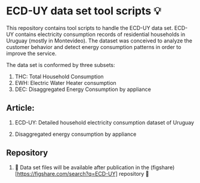 # ECD-UY data set tool scripts 💡

This repository contains tool scripts to handle the ECD-UY data set. ECD-UY contains electricity consumption records of residential households in Uruguay (mostly in Montevideo). The dataset was conceived to analyze the customer behavior and detect energy consumption patterns in order to improve the service.

The data set is conformed by three subsets:

1. THC: Total Household Consumption
2. EWH: Electric Water Heater consumption
3. DEC: Disaggregated Energy Consumption by appliance

## Article:

1. ECD-UY: Detailed household electricity consumption dataset of Uruguay


3. Disaggregated energy consumption by appliance
## Repository

1. 🧱 Data set files will be available after publication in the (figshare)[https://figshare.com/search?q=ECD-UY] repository 🧱
